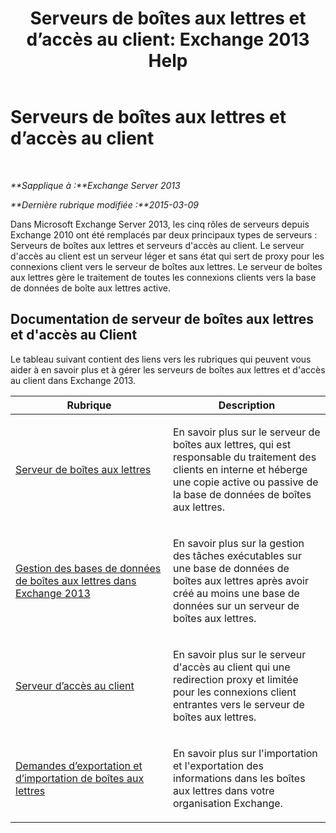﻿---
title: 'Serveurs de boîtes aux lettres et d’accès au client: Exchange 2013 Help'
TOCTitle: Serveurs de boîtes aux lettres et d’accès au client
ms:assetid: 5bc54c8c-e445-494e-9047-9a1a5af7b7fa
ms:mtpsurl: https://technet.microsoft.com/fr-fr/library/JJ150519(v=EXCHG.150)
ms:contentKeyID: 50478275
ms.date: 04/24/2018
mtps_version: v=EXCHG.150
ms.translationtype: HT
---

# Serveurs de boîtes aux lettres et d’accès au client

 

_**Sapplique à :**Exchange Server 2013_

_**Dernière rubrique modifiée :**2015-03-09_

Dans Microsoft Exchange Server 2013, les cinq rôles de serveurs depuis Exchange 2010 ont été remplacés par deux principaux types de serveurs : Serveurs de boîtes aux lettres et serveurs d'accès au client. Le serveur d'accès au client est un serveur léger et sans état qui sert de proxy pour les connexions client vers le serveur de boîtes aux lettres. Le serveur de boîtes aux lettres gère le traitement de toutes les connexions clients vers la base de données de boîte aux lettres active.

## Documentation de serveur de boîtes aux lettres et d'accès au Client

Le tableau suivant contient des liens vers les rubriques qui peuvent vous aider à en savoir plus et à gérer les serveurs de boîtes aux lettres et d'accès au client dans Exchange 2013.


<table>
<colgroup>
<col style="width: 50%" />
<col style="width: 50%" />
</colgroup>
<thead>
<tr class="header">
<th>Rubrique</th>
<th>Description</th>
</tr>
</thead>
<tbody>
<tr class="odd">
<td><p><a href="mailbox-server-exchange-2013-help.md">Serveur de boîtes aux lettres</a></p></td>
<td><p>En savoir plus sur le serveur de boîtes aux lettres, qui est responsable du traitement des clients en interne et héberge une copie active ou passive de la base de données de boîtes aux lettres.</p></td>
</tr>
<tr class="even">
<td><p><a href="manage-mailbox-databases-in-exchange-2013-exchange-2013-help.md">Gestion des bases de données de boîtes aux lettres dans Exchange 2013</a></p></td>
<td><p>En savoir plus sur la gestion des tâches exécutables sur une base de données de boîtes aux lettres après avoir créé au moins une base de données sur un serveur de boîtes aux lettres.</p></td>
</tr>
<tr class="odd">
<td><p><a href="client-access-server-exchange-2013-help.md">Serveur d’accès au client</a></p></td>
<td><p>En savoir plus sur le serveur d'accès au client qui une redirection proxy et limitée pour les connexions client entrantes vers le serveur de boîtes aux lettres.</p></td>
</tr>
<tr class="even">
<td><p><a href="mailbox-import-and-export-requests-exchange-2013-help.md">Demandes d’exportation et d’importation de boîtes aux lettres</a></p></td>
<td><p>En savoir plus sur l'importation et l'exportation des informations dans les boîtes aux lettres dans votre organisation Exchange.</p></td>
</tr>
</tbody>
</table>

